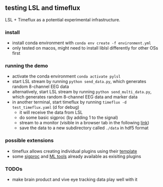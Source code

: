 ## testing LSL and timeflux
LSL + Timeflux as a potential experimental infrastructure.

### install
- install conda environment with `conda env create -f environment.yml` 
- only tested on macos, might need to install liblsl differently for other OSs first
  
### running the demo
- activate the conda environment `conda activate pylsl`
- start LSL stream by running `python send_data.py`, which generates random 8-channel EEG data
- alternatively, start LSL stream by running `python send_multi_data.py`, which generates random 8-channel EEG data and marker data
- in another terminal, start timeflux by running `timeflux -d test_timeflux.yaml` (d for debug)
  - it will receive the data from LSL
  - do some basic sigproc (by adding 1 to the signal)
  - stream to a monitor (visible in a browser tab in the following [link](http://localhost:8000/monitor/))
  - save the data to a new subdirectory called `./data` in hdf5 format

### possible extensions
- timeflux allows creating individual plugins using their [template](https://github.com/timeflux/timeflux_example)
- some [sigproc](https://github.com/timeflux/timeflux_dsp) and [ML tools](https://github.com/timeflux/timeflux/blob/master/timeflux/nodes/ml.py) already available as exisiting plugins

### TODOs
- make brain product and vive eye tracking data play well with it
